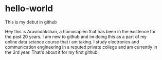 # hello-world
This is my debut in github

Hey this is Aravindakshan, a homosapien that has been in the existence for the past 20 years.
I am new to github and im doing this as a part of my online data science course that i am taking. 
I study electronics and communication engineering in a reputed private college and am currently in the 3rd year.
That's about it for my first github. 
